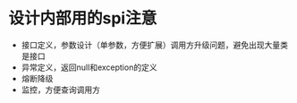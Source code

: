 # 设计内部用的spi注意

* 接口定义，参数设计（单参数，方便扩展）调用方升级问题，避免出现大量类是接口
* 异常定义，返回null和exception的定义
* 熔断降级
* 监控，方便查询调用方
